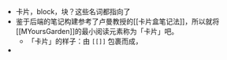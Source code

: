 - 卡片，block，块？这些名词都指向了
- 鉴于后端的笔记构建参考了卢曼教授的[[卡片盒笔记法]]，所以就将[[MYoursGarden]]的最小阅读元素称为「卡片」吧。
	- 「卡片」的样子：由 `[[]]` 包裹而成，
-